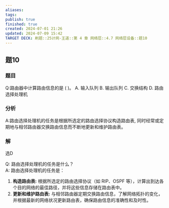 ```yaml
---
aliases: 
tags: 
publish: true
finished: true
created: 2024-07-01 21:26
updated: 2024-07-09 15:42
TARGET DECK: 刷题::25计网-王道::第 4 章 网络层::4.7 网络层设备::题10
---
```


## 题10
### 题目
Q:路由器中计算路由信息的是 ( )。
A. 输入队列 B. 输出队列
C. 交换结构 D. 路由选择处理机
### 分析
A:路由选择处理机的任务是根据所选定的路由选择协议构造路由表, 同时经常或定期地与相邻路由器交换路由信息而不断地更新和维护路由表。
### 解
选D
<!--ID: 1720513342066-->



Q: 路由选择处理机的任务是什么？  
A: 路由选择处理机的任务是：
1. **构造路由表:** 根据所选定的路由选择协议（如 RIP、OSPF 等），计算出到达各个目的网络的最佳路径，并将这些信息存储在路由表中。
2. **更新和维护路由表:** 与相邻路由器定期交换路由信息，了解网络拓扑的变化，并根据最新的网络状况更新路由表，确保路由信息的准确性和及时性。
<!--ID: 1720513342072-->
